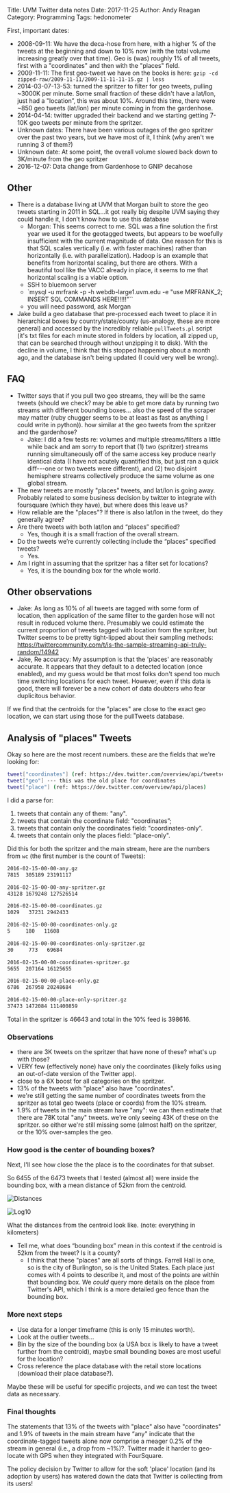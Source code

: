 Title: UVM Twitter data notes
Date: 2017-11-25
Author: Andy Reagan
Category: Programming
Tags: hedonometer

First, important dates:

- 2008-09-11: We have the deca-hose from here, with a higher % of the tweets at the beginning and down to 10% now (with the total volume increasing greatly over that time). Geo is (was) roughly 1% of all tweets, first with a "coordinates" and then with the "places" field.
- 2009-11-11: The first geo-tweet we have on the books is here: `gzip -cd zipped-raw/2009-11-11/2009-11-11-11-15.gz | less`
- 2014-03-07-13-53: turned the spritzer to filter for geo tweets, pulling ~3000K per minute. Some small fraction of these didn't have a lat/lon, just had a "location”, this was about 10%. Around this time, there were ~850 geo tweets (lat/lon) per minute coming in from the gardenhose.
- 2014-04-14: twitter upgraded their backend and we starting getting 7-10K geo tweets per minute from the spritzer.
- Unknown dates: There have been various outages of the geo spritzer over the past two years, but we have most of it, I think (why aren't we running 3 of them?)
- Unknown date: At some point, the overall volume slowed back down to 3K/minute from the geo spritzer
- 2016-12-07: Data change from Gardenhose to GNIP decahose

## Other

- There is a database living at UVM that Morgan built to store the geo tweets starting in 2011 in SQL...it got really big despite UVM saying they could handle it, I don’t know how to use this database
    - Morgan: This seems correct to me. SQL was a fine solution the first year we used it for the geotagged tweets, but appears to be woefully insufficient with the current magnitude of data. One reason for this is that SQL scales vertically (i.e. with faster machines) rather than horizontally (i.e. with parallelization). Hadoop is an example that benefits from horizontal scaling, but there are others. With a beautiful tool like the VACC already in place, it seems to me that horizontal scaling is a viable option.
    - SSH to bluemoon server
    - `mysql -u mrfrank -p -h webdb-large1.uvm.edu -e "use MRFRANK_2; INSERT SQL COMMANDS HERE!!!!!"``
    - you will need password, ask Morgan
- Jake build a geo database that pre-processed each tweet to place it in hierarchical boxes by country/state/county (us-analogy, these are more general) and accessed by the incredibly reliable `pullTweets.pl` script (it's txt files for each minute stored in folders by location, all zipped up, that can be searched through without unzipping it to disk). With the decline in volume, I think that this stopped happening about a month ago, and the database isn't being updated (I could very well be wrong).

## FAQ

- Twitter says that if you pull two geo streams, they will be the same tweets (should we check? may be able to get more data by running two streams with different bounding boxes... also the speed of the scraper may matter (ruby chugger seems to be at least as fast as anything I could write in python)). how similar at the geo tweets from the spritzer and the gardenhose?
    - Jake: I did a few tests re: volumes and multiple streams/filters a little while back and am sorry to report that (1) two (spritzer) streams running simultaneously off of the same access key produce nearly identical data (I have not acutely quantified this, but just ran a quick diff---one or two tweets were different), and (2) two disjoint hemisphere streams collectively produce the same volume as one global stream.
- The new tweets are mostly "places" tweets, and lat/lon is going away. Probably related to some business decision by twitter to integrate with foursquare (which they have), but where does this leave us?
- How reliable are the "places"? If there is also lat/lon in the tweet, do they generally agree?
- Are there tweets with both lat/lon and “places” specified?
    - Yes, though it is a small fraction of the overall stream.
- Do the tweets we’re currently collecting include the “places” specified tweets?
    - Yes.
- Am I right in assuming that the spritzer has a filter set for locations?
    - Yes, it is the bounding box for the whole world.

## Other observations

- Jake: As long as 10% of all tweets are tagged with some form of location, then application of the same filter to the garden hose will not result in reduced volume there. Presumably we could estimate the current proportion of tweets tagged with location from the spritzer, but Twitter seems to be pretty tight-lipped about their sampling methods:
https://twittercommunity.com/t/is-the-sample-streaming-api-truly-random/14942
- Jake, Re accuracy: My assumption is that the 'places' are reasonably accurate. It appears that they default to a detected location (once enabled), and my guess would be that most folks don't spend too much time switching locations for each tweet. However, even if this data is good, there will forever be a new cohort of data doubters who fear duplicitous behavior.

If we find that the centroids for the "places" are close to the exact geo location, we can start using those for the pullTweets database.

## Analysis of "places" Tweets

Okay so here are the most recent numbers. these are the fields that we're looking for:

```bash
tweet["coordinates"] (ref: https://dev.twitter.com/overview/api/tweets#obj-coordinates)
tweet["geo"] --- this was the old place for coordinates
tweet["place"] (ref: https://dev.twitter.com/overview/api/places)
```

I did a parse for:

1. tweets that contain any of them: "any".
2. tweets that contain the coordinate field: "coordinates”;
3. tweets that contain only the coordinates field: "coordinates-only”.
4. tweets that contain only the places field: "place-only".

Did this for both the spritzer and the main stream, here are the numbers from `wc` (the first number is the count of Tweets):

```bash
2016-02-15-00-00-any.gz
7815  305189 23191117

2016-02-15-00-00-any-spritzer.gz
43128 1679248 127526514

2016-02-15-00-00-coordinates.gz
1029   37231 2942433

2016-02-15-00-00-coordinates-only.gz
5     180   11608

2016-02-15-00-00-coordinates-only-spritzer.gz
30     773   69684

2016-02-15-00-00-coordinates-spritzer.gz
5655  207164 16125655

2016-02-15-00-00-place-only.gz
6786  267958 20248684

2016-02-15-00-00-place-only-spritzer.gz
37473 1472084 111400859
```

Total in the spritzer is 46643 and total in the 10% feed is 398616.

### Observations

- there are 3K tweets on the spritzer that have none of these? what's up with those?
- VERY few (effectively none) have only the coordinates (likely folks using an out-of-date version of the Twitter app).
- close to a 6X boost for all categories on the spritzer.
- 13% of the tweets with "place" also have "coordinates".
- we're still getting the same number of coordinates tweets from the spritzer as total geo tweets (place or coords) from the 10% stream.
- 1.9% of tweets in the main stream have "any": we can then estimate that there are 78K total "any" tweets. we're only seeing 43K of these on the spritzer. so either we're still missing some (almost half) on the spritzer, or the 10%
over-samples the geo.

### How good is the center of bounding boxes?

Next, I'll see how close the the place is to the coordinates for that subset.

So 6455 of the 6473 tweets that I tested (almost all) were inside the bounding box, with a mean distance of 52km from the centroid.

![Distances](/images/2017-11-15-uvm-twitter-data-notes/distances.png)

![Log10](/images/2017-11-15-uvm-twitter-data-notes/distances-log10.png)

What the distances from the centroid look like. (note: everything in kilometers)

- Tell me, what does “bounding box” mean in this context
if the centroid is 52km from the tweet? Is it a county?
    - I think that these "places" are all sorts of things. Farrell Hall is one, so is the city of Burlington, so is the United States.
    Each place just comes with 4 points to describe it, and most of the points are within that bounding box.
    We _could_ query more details on the place from Twitter's API, which I think is a more detailed geo fence than the bounding box.

### More next steps

- Use data for a longer timeframe (this is only 15 minutes worth).
- Look at the outlier tweets...
- Bin by the size of the bounding box (a USA box is likely to have a tweet further from the centroid), maybe small bounding boxes are most useful for the location?
- Cross reference the place database with the retail store locations (download their place database?).

Maybe these will be useful for specific projects, and we can test the tweet data as necessary.

### Final thoughts

The statements that 13% of the tweets with "place" also have "coordinates" and 1.9% of tweets in the main stream have “any" indicate that the coordinate-tagged tweets alone now comprise a meager 0.2% of the stream in general (i.e., a drop from ~1%)?. Twitter made it harder to geo-locate with GPS when they integrated with FourSquare.

The policy decision by Twitter to allow for the soft 'place' location (and its adoption by users) has watered down the data that Twitter is collecting from its users!
